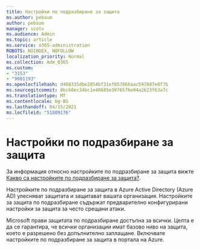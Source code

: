 ```yaml
---
title: Настройки по подразбиране за защита
ms.author: pebaum
author: pebaum
manager: scotv
ms.audience: Admin
ms.topic: article
ms.service: o365-administration
ROBOTS: NOINDEX, NOFOLLOW
localization_priority: Normal
ms.collection: Adm_O365
ms.custom:
- "3153"
- "9001193"
ms.openlocfilehash: d468335dbe2854bf31ef857866aac597807e0f7b
ms.sourcegitcommit: 8bc60ec34bc1e40685e3976576e04a2623f63a7c
ms.translationtype: MT
ms.contentlocale: bg-BG
ms.lasthandoff: 04/15/2021
ms.locfileid: "51809176"
---
```

# <a name="security-defaults"></a>Настройки по подразбиране за защита

За информация относно настройките по подразбиране за защита вижте [Какво са настройките по подразбиране за защита?](https://docs.microsoft.com/azure/active-directory/conditional-access/concept-conditional-access-security-defaults).

Настройките по подразбиране за защита в Azure Active Directory (Azure AD) улесняват защитата и защитават вашата организация. Настройките за защита по подразбиране съдържат предварително конфигурирани настройки за защита за често срещани атаки.

Microsoft прави защитата по подразбиране достъпна за всички. Целта е да се гарантира, че всички организации имат базово ниво на защита, което е разрешено без допълнително заплащане. Включвате настройките по подразбиране за защита в портала на Azure.
